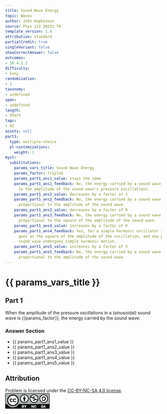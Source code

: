 ```yaml
---
title: Sound Wave Energy
topic: Waves
author: John Hopkinson
source: Phys 122 2022S T9
template_version: 1.4
attribution: standard
partialCredit: true
singleVariant: false
showCorrectAnswer: false
outcomes:
- 16.4.1.1
difficulty:
- Easy
randomization:
- 1
taxonomy:
- undefined
span:
- undefined
length:
- Short
tags:
- HZ
assets: null
part1:
  type: multiple-choice
  pl-customizations:
    weight: 1
myst:
  substitutions:
    params_vars_title: Sound Wave Energy
    params_factor: tripled
    params_part1_ans1_value: stays the same
    params_part1_ans1_feedback: No, the energy carried by a sound wave is related
      to the amplitude of the sound wave's pressure oscillations.
    params_part1_ans2_value: decreases by a factor of 3
    params_part1_ans2_feedback: No, the energy carried by a sound wave is not inversely
      proportional to the amplitude of the sound wave.
    params_part1_ans3_value: decreases by a factor of 9
    params_part1_ans3_feedback: No, the energy carried by a sound wave is not inversely
      proportional to the square of the amplitude of the sound wave.
    params_part1_ans4_value: increases by a factor of 9
    params_part1_ans4_feedback: Yes, for a simple harmonic oscillator the total energy
      goes as the square of the amplitude of the oscillation, and any point on a sinusoidal
      sound wave undergoes simple harmonic motion.
    params_part1_ans5_value: increases by a factor of 3
    params_part1_ans5_feedback: No, the energy carried by a sound wave is not directly
      proportional to the amplitude of the sound wave.
---
```

# {{ params_vars_title }}

## Part 1

When the amplitude of the pressure oscillations in a (sinusoidal) sound wave is {{params_factor}}, the energy carried by the sound wave:

### Answer Section

- {{ params_part1_ans1_value }}
- {{ params_part1_ans2_value }}
- {{ params_part1_ans3_value }}
- {{ params_part1_ans4_value }}
- {{ params_part1_ans5_value }}

## Attribution

Problem is licensed under the [CC-BY-NC-SA 4.0 license](https://creativecommons.org/licenses/by-nc-sa/4.0/).<br> ![The Creative Commons 4.0 license requiring attribution-BY, non-commercial-NC, and share-alike-SA license.](https://raw.githubusercontent.com/firasm/bits/master/by-nc-sa.png)